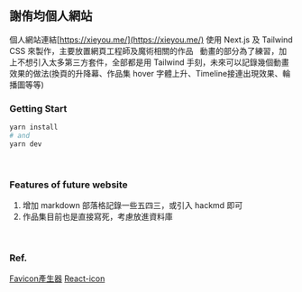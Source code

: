 ## 謝侑均個人網站
個人網站連結[https://xieyou.me/](https://xieyou.me/)
使用 Next.js 及 Tailwind CSS 來製作，主要放置網頁工程師及魔術相關的作品
&nbsp;
動畫的部分為了練習，加上不想引入太多第三方套件，全部都是用 Tailwind 手刻，未來可以記錄幾個動畫效果的做法(換頁的升降幕、作品集 hover 字體上升、Timeline接連出現效果、輪播圖等等)
&nbsp;
### Getting Start
```bash
yarn install
# and
yarn dev
```
&nbsp;
### Features of future website
1. 增加 markdown 部落格記錄一些五四三，或引入 hackmd 即可
2. 作品集目前也是直接寫死，考慮放進資料庫


&nbsp;
### Ref.
[Favicon產生器](https://www.ifreesite.com/favicon/)
[React-icon](https://react-icons.github.io/react-icons/)